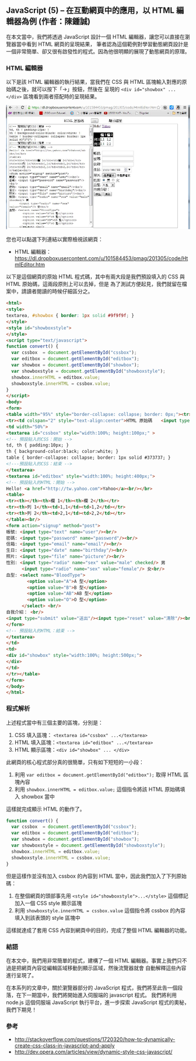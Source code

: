 ## JavaScript (5) – 在互動網頁中的應用，以 HTML 編輯器為例 (作者：陳鍾誠)

在本文當中，我們將透過 JavaScript 設計一個 HTML 編輯器，讓您可以直接在瀏覽器當中看到 HTML 網頁的呈現結果，
筆者認為這個範例對學習動態網頁設計是一個非常簡單、卻又很有啟發性的程式。因為他很明顯的展現了動態網頁的原理。

### HTML 編輯器

以下是該 HTML 編輯器的執行結果，當我們在 CSS 與 HTML 區塊輸入對應的原始碼之後，就可以按下「→」按鈕，然後在
呈現的 `<div id="showbox" ...</div>` 區塊看到兩者搭配時的呈現結果。

![HTML 編輯器的執行畫面](../img/HtmlEditorRun.jpg)

您也可以點選下列連結以實際檢視該網頁：

* HTML 編輯器：<https://dl.dropboxusercontent.com/u/101584453/pmag/201305/code/HtmlEditor.htm>

以下是這個網頁的原始 HTML 程式碼，其中有兩大段是我們預設填入的 CSS 與 HTML 原始碼，這兩段原則上可以去掉，但是
為了測試方便起見，我們就留在檔案中，請讀者閱讀的時候仔細區分之。

```html
<html>
<style>
textarea, #showbox { border: 1px solid #9f9f9f; }
</style>
<style id="showboxstyle">
</style>
<script type="text/javascript">
function convert() {
  var cssbox  = document.getElementById("cssbox");
  var editbox = document.getElementById("editbox");
  var showbox = document.getElementById("showbox");
  var showboxstyle = document.getElementById("showboxstyle");
  showbox.innerHTML = editbox.value;
  showboxstyle.innerHTML = cssbox.value;
}
</script>	
<body>
<form>
<table width="95%" style="border-collapse: collapse; border: 0px;"><tr>
<tr><td colspan="2" style="text-align:center">HTML 原始碼　　<input type="button" value=" → " onclick="JavaScript:convert()"/>　　　顯示結果</td></tr>
<td width="50%">
<textarea id="cssbox" style="width:100%; height:100px;" >
<!-- 預設貼入的CSS：開始 -->
td, th { padding:10px; }
th { background-color:black; color:white; }
table { border-collapse: collapse; border: 1px solid #373737; }
<!---預設貼入的CSS：結束 -->
</textarea>
<textarea id="editbox" style="width:100%; height:400px;">
<!-- 預設貼入的HTML：開始 -->
Hello! <a href="http://tw.yahoo.com">Yahoo</a><br/></br>
<table>
<tr><th></th><th>欄 1</th><th>欄 2</th></tr>
<tr><th>列 1</th><td>1,1</td><td>1,2</td></tr>
<tr><th>列 2</th><td>2,1</td><td>2,2</td></tr>
</table><br/>
<form action="signup" method="post">
帳號: <input type="text" name="user"/><br/>
密碼: <input type="password" name="password"/><br/>
信箱: <input type="email" name="email"/><br/>
生日: <input type="date" name="birthday"/><br/>
照片: <input type="file" name="picture"/><br/>
性別: <input type="radio" name="sex" value="male" checked/> 男
      <input type="radio" name="sex" value="female"/> 女<br/>
血型: <select name="BloodType">
        <option value="A">A 型</option>
        <option value="B">B 型</option>
        <option value="AB">AB 型</option>
        <option value="O">O 型</option>
      </select> <br/>
自我介紹： <br/>
<input type="submit" value="送出"/><input type="reset" value="清除"/><br/>
</form>
<!-- 預設貼入的HTML：結束 -->
</textarea> 
</td>
<td>
<div id="showbox" style="width:100%; height:500px;">
</div>
</td>
</tr></table>
</form>
</body>
</html>

```

### 程式解析

上述程式當中有三個主要的區塊，分別是：

1. CSS 填入區塊： `<textarea id="cssbox" ...</textarea>`
2. HTML 填入區塊：`<textarea id="editbox" ...</textarea>` 
3. HTML 顯示區塊：`<div id="showbox" ... </div>`

此網頁的核心程式部分真的很簡單，只有如下短短的一小段：

1. 利用 `var editbox = document.getElementById("editbox");` 取得 HTML 區塊內容
2. 利用 `showbox.innerHTML = editbox.value;` 這個指令將該 HTML 原始碼填入 showbox 當中

這樣就完成顯示 HTML 的動作了。

```javascript
function convert() {
  var cssbox  = document.getElementById("cssbox");
  var editbox = document.getElementById("editbox");
  var showbox = document.getElementById("showbox");
  var showboxstyle = document.getElementById("showboxstyle");
  showbox.innerHTML = editbox.value;
  showboxstyle.innerHTML = cssbox.value;
}
```

但是這樣作並沒有加入 cssbox 的內容到 HTML 當中，因此我們加入了下列原始碼：

1. 在整個網頁的頭部事先用 `<style id="showboxstyle">...</style>` 這個標記加入一個 CSS style 顯示區塊
2. 利用 `showboxstyle.innerHTML = cssbox.value` 這個指令將 cssbox 的內容填入到該表頭的 style 區塊中

這樣就達成了套用 CSS 內容到網頁中的目的，完成了整個 HTML 編輯器的功能。

### 結語

在本文中，我們用非常簡單的程式，建構了一個 HTML 編輯器。事實上我們只不過是把網頁內容從編輯區域移動到顯示區域，然後流覽器就會
自動解釋這些內容進行呈現了。

在本系列的文章中，關於瀏覽器部分的 JavaScript 程式，我們將至此告一個段落，在下一期當中，我們將開始進入伺服端的 javascript 程式。
我們將利用 node.js 這個伺服端 JavaScript 執行平台，進一步探索 JavaScript 程式的奧秘，我們下期見！


### 參考

* <http://stackoverflow.com/questions/1720320/how-to-dynamically-create-css-class-in-javascript-and-apply>
* <http://dev.opera.com/articles/view/dynamic-style-css-javascript/>
